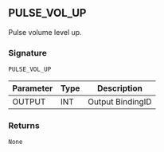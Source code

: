 ## PULSE\_VOL\_UP

Pulse volume level up.


### Signature

`PULSE_VOL_UP`


| Parameter | Type | Description      |
| --------- | ---- | ---------------- |
| OUTPUT    | INT  | Output BindingID |


### Returns

`None`